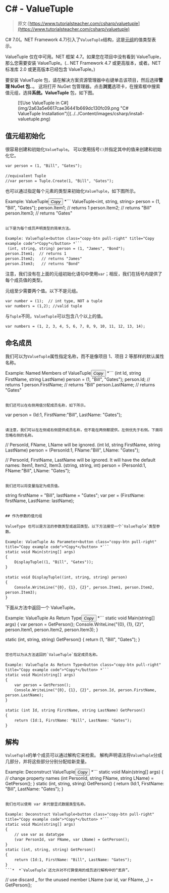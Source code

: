 # C# - ValueTuple

> 原文:[https://www.tutorialsteacher.com/csharp/valuetuple](https://www.tutorialsteacher.com/csharp/valuetuple)

C# 7.0(。NET Framework 4.7)引入了`ValueTuple`结构，这是[元组](/csharp/csharp-tuple)的值类型表示。

ValueTuple 仅在中可用。NET 框架 4.7。如果您在项目中没有看到 ValueTuple，那么您需要安装 ValueTuple。(.. NET Framework 4.7 或更高版本，或者。NET 标准库 2.0 或更高版本已经包含 ValueTuple。)

要安装 ValueTuple 包，请在解决方案资源管理器中右键单击该项目，然后选择**管理 NuGet 包..**。 这将打开 NuGet 包管理器。点击**浏览**选项卡，在搜索框中搜索值元组，选择**系统。ValueTuple** 包，如下图。

<figure>[![Use ValueTuple in C#](img/2a63a5e6617cae36441b669dc130fc09.png "C# ValueTuple Installation")](../../Content/images/csharp/install-valuetuple.png) </figure>

## 值元组初始化

很容易创建和初始化`ValueTuple`。 可以使用括号`()`并指定其中的值来创建和初始化它。

```
var person = (1, "Bill", "Gates");

//equivalent Tuple
//var person = Tuple.Create(1, "Bill", "Gates"); 
```

也可以通过指定每个元素的类型来初始化`ValueTuple`，如下图所示。

Example: ValueTuple<button class="copy-btn pull-right" title="Copy example code">*Copy*</button> *```
ValueTuple<int, string, string> person = (1, "Bill", "Gates");
person.Item1;  // returns 1
person.Item2;   // returns "Bill"
person.Item3;   // returns "Gates" 
```

以下是为每个成员声明类型的简单方法。

Example: ValueTuple<button class="copy-btn pull-right" title="Copy example code">*Copy*</button> *```
 (int, string, string) person = (1, "James", "Bond");
person.Item1;  // returns 1
person.Item2;   // returns "James"
person.Item3;   // returns "Bond" 
```

注意，我们没有在上面的元组初始化语句中使用`var`；相反，我们在括号内提供了每个成员值的类型。

元组至少需要两个值。以下不是元组。

```
var number = (1);  // int type, NOT a tuple
var numbers = (1,2); //valid tuple 
```

与`Tuple`不同，`ValueTuple`可以包含八个以上的值。

```
var numbers = (1, 2, 3, 4, 5, 6, 7, 8, 9, 10, 11, 12, 13, 14); 
```

## 命名成员

我们可以为`ValueTuple`属性指定名称，而不是像项目 1、项目 2 等那样的默认属性名称。

Example: Named Members of ValueTuple<button class="copy-btn pull-right" title="Copy example code">*Copy*</button> *```
(int Id, string FirstName, string LastName) person = (1, "Bill", "Gates");
person.Id;   // returns 1
person.FirstName;  // returns "Bill"
person.LastName; // returns "Gates" 
```

我们还可以在右侧用值分配成员名称，如下所示。

```
var person = (Id:1, FirstName:"Bill", LastName: "Gates"); 
```

请注意，我们可以在左侧或右侧提供成员名称，但不能在两侧都提供。左侧优先于右侧。下面将忽略右侧的名称。

```
// PersonId, FName, LName will be ignored.
(int Id, string FirstName, string LastName) person = (PersonId:1, FName:"Bill", LName: "Gates");

// PersonId, FirstName, LastName will be ignored. It will have the default names: Item1, Item2, Item3.
(string, string, int) person = (PersonId:1, FName:"Bill", LName: "Gates"); 
```

我们还可以将变量指定为成员值。

```
string firstName = "Bill", lastName = "Gates";
var per = (FirstName: firstName, LastName: lastName); 
```

## 作为参数的值元组

ValueType 也可以是方法的参数类型或返回类型。以下方法接受一个`ValueTuple`类型参数。

Example: ValueTuple As Parameter<button class="copy-btn pull-right" title="Copy example code">*Copy*</button> *```
static void Main(string[] args)
{
    DisplayTuple((1, "Bill", "Gates"));
}

static void DisplayTuple((int, string, string) person)
{
    Console.WriteLine("{0}, {1}, {2}", person.Item1, person.Item2, person.Item3);
} 
```

下面从方法中返回一个 ValueTuple。

Example: ValueTuple As Return Type<button class="copy-btn pull-right" title="Copy example code">*Copy*</button> *```
static void Main(string[] args)
{
    var person = GetPerson();
    Console.WriteLine("{0}, {1}, {2}", person.Item1, person.Item2, person.Item3);
}

static (int, string, string) GetPerson() 
{
    return (1, "Bill", "Gates");
} 
```

您也可以为从方法返回的`ValueTuple`指定成员名称。

Example: ValueTuple As Return Type<button class="copy-btn pull-right" title="Copy example code">*Copy*</button> *```
static void Main(string[] args)
{
    var person = GetPerson();
    Console.WriteLine("{0}, {1}, {2}", person.Id, person.FirstName, person.LastName);
}

static (int Id, string FirstName, string LastName) GetPerson() 
{
    return (Id:1, FirstName: "Bill", LastName: "Gates");
} 
```

## 解构

`ValueTuple`的单个成员可以通过解构它来检索。 解构声明语法将`ValueTuple`分成几部分，并将这些部分分别分配给新变量。

Example: Deconstruct ValueTuple<button class="copy-btn pull-right" title="Copy example code">*Copy*</button> *```
static void Main(string[] args)
{
    // change property names
    (int PersonId, string FName, string LName) = GetPerson();
}
static (int, string, string) GetPerson() 
{
    return (Id:1, FirstName: "Bill", LastName: "Gates");
} 
```

我们也可以使用 var 来代替显式数据类型名称。

Example: Deconstruct ValueTuple<button class="copy-btn pull-right" title="Copy example code">*Copy*</button> *```
static void Main(string[] args)
{
    // use var as datatype
    (var PersonId, var FName, var LName) = GetPerson();
}
static (int, string, string) GetPerson() 
{
    return (Id:1, FirstName: "Bill", LastName: "Gates");
} 
```*  *`ValueTuple`还允许对不打算使用的成员进行解构中的“丢弃”。

```
// use discard _ for the unused member LName
(var id, var FName, _) = GetPerson(); 
```********